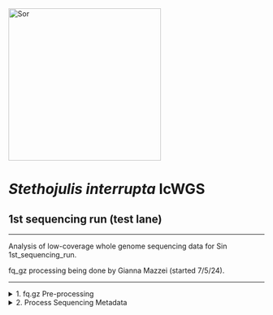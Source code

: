 <img src="https://inaturalist-open-data.s3.amazonaws.com/photos/236392150/original.jpg" alt="Sor" width="300"/>

# _Stethojulis interrupta_ lcWGS

## 1st sequencing run (test lane)
---
Analysis of low-coverage whole genome sequencing data for Sin 1st_sequencing_run.

fq_gz processing being done by Gianna Mazzei (started 7/5/24).

---

<details><summary>1. fq.gz Pre-processing</summary>
	
## 1. fq.gz Pre-processing
→ (*) _denotes steps with MultiQC Report Analyses_
<details><summary>0. Set-up</summary>
<p>

## 0. Set-up

Began by making a new repo on Github titled "pire_stethojulis_interrupta_lcwgs" 

Then went to my terminal and cloned the repo
```
[hpc-0356@wahab-01 ~]$ cd /archive/carpenterlab/pire/
[hpc-0356@wahab-01 pire]$ git clone {https://github.com/philippinespire/pire_stethojulis_interrupta_lcwgs}
```
Get a .gitignore file from another PIRE species repo and copy it here, then push this file to github.
```
[hpc-0356@wahab-01 pire]$ cd pire_stethojulis_interrupta_lcwgs
[hpc-0356@wahab-01 pire_stethojulis_interrupta_lcwgs]$ cp ../pire_taeniamia_zosterophora_lcwgs/.gitignore .
[hpc-0356@wahab-01 pire_stethojulis_interrupta_lcwgs]$ git pull
[hpc-0356@wahab-01 pire_stethojulis_interrupta_lcwgs]$ git add .gitignore
[hpc-0356@wahab-01 pire_stethojulis_interrupta_lcwgs]$ git commit -m "add gitignore"
[hpc-0356@wahab-01 pire_stethojulis_interrupta_lcwgs]$ git push
```
Make 1st sequencing run directory
```
[hpc-0356@wahab-01 pire_stethojulis_interrupta_lcwgs]$ mkdir 1st_sequencing_run
```
</p>

---
</details>

<details><summary>1. Get raw data</summary>
<p>

## 1. Get raw data

```
[hpc-0356@wahab-01 pire_stethojulis_interrupta_lcwgs]$ cd 1st_sequencing_run
[hpc-0356@wahab-01 1st_sequencing_run]$ rsync -r /archive/carpenterlab/pire/downloads/stethojulis_interrupta/1st_sequencing_run-lcwgs/fq_raw 1st_sequencing_run
```

</p>

---
</details>

<details><summary>2. Proofread the decode file</summary>
<p>

## 2. Proofread the decode file

```
[hpc-0356@wahab-01 fq_raw]$ cat Sin_lcwgs-testlane_SequenceNameDecode.tsv
```
Checked that I have sequencing data for all individuals in the decode file:
```
salloc
bash

[hpc-0356@d5-w6420b-23 fq_raw]$ ls *1.fq.gz | wc -l 
				ls *2.fq.gz | wc -l 
90
90
```
Number of lines:
```
[hpc-0356@d5-w6420b-23 fq_raw]$ wc -l Sin_lcwgs-testlane_SequenceNameDecode.tsv
89 Sin_lcwgs-testlane_SequenceNameDecode.tsv
```
Are there duplicates?
```
[hpc-0356@d5-w6420b-23 fq_raw]$ cat Sin_lcwgs-testlane_SequenceNameDecode.tsv| sort | uniq | wc -l
89
```
***Skip steps 3 and 4***

---
</details>

<details><summary>5. Perform a renaming dry run</summary>

## 5. Perform a renaming dry run

```
[hpc-0356@d1-w6420a-23 fq_raw]$ bash /home/e1garcia/shotgun_PIRE/pire_fq_gz_processing/renameFQGZ.bash Sin_lcwgs-testlane_SequenceNameDecode.tsv
```
---

</details>

<details><summary>6. Rename the files</summary>
	
## 6. Rename the files
```
[hpc-0356@d1-w6420a-23 fq_raw]$ bash /home/e1garcia/shotgun_PIRE/pire_fq_gz_processing/renameFQGZ.bash Sin_lcwgs-testlane_SequenceNameDecode.tsv rename
```
---

</details>

<details><summary>7. Check the quality of raw data (*)</summary>

## 7. Check the quality of raw data (*)

Execute `Multi_FASTQC.sh`:
```
[hpc-0356@d5-w6420b-23 1st_sequencing_run]$ sbatch /home/e1garcia/shotgun_PIRE/pire_fq_gz_processing/Multi_FASTQC.sh "fq_raw" "fqc_raw_report"  "fq.gz"
Submitted batch job 3347515
```

### MultiQC output (fq_raw/fqc_raw_report.html):
* Overall, Albatross samples have much higher read counts
	* The Undetermined library has 166.8 million reads
	* Proportion of Undetermined Reads: 0.177
 * Almost all samples are failing Per Base Sequence Content
 * At this point, there are many overrepresented sequences (almost all failed) as well as high adapter content (all failed)

```
‣ % duplication - 
	• Alb: 20 - 50.1%
 	• Contemp: 0 - 16.6%
	• Undertermined: 34.9 - 35.8%
‣ GC content - 
	• Alb: 42 - 54%, 62%: [Sin-APnd_005-Ex1-4B-lcwgs-1-1.2]
 	• Contemp: 43 - 54%
	• Undetermined: 47 - 54%
‣ number of reads - 
	• Alb: 3.3 - 62.8 mil
 	• Contemp: 0 - 7.2 mil
	• Undetermined: 166.8 mil
```
---

</details>

<details><summary>8. First trim (*)</summary>
<p>

## 8. First trim (*)
	
```
[hpc-0356@wahab-01 1st_sequencing_run]$ sbatch /home/e1garcia/shotgun_PIRE/pire_fq_gz_processing/runFASTP_1st_trim.sbatch fq_raw fq_fp1
Submitted batch job 3349635
```

### Review the FastQC output (fq_fp1/1st_fastp_report.html):
After 1st trim:
* `Sin-CPnd_016-Ex1-1E-lcwgs-1-1` has only 24 reads
* After filtering, GC content appears to have stabilized, except for `Sin-CPnd_016-Ex1-1E-lcwgs-1-1`. This volatility is likely from the low read count.

```  
‣ % duplication - 
    	• Albatross: 1.3 - 8.4%, 17.4%: [Sin-APnd_023-Ex1-6D], 23.7%: [Sin-APnd_006-Ex1-4C]
	• Contemporary: 0.0 - 6.9% 
	• Undetermined: 1.7%
‣ GC content -
    	• Albatross: 36.9 - 40.4%
	• Contemporary: 39.4 - 44.8%
	• Undetermined:39.2%
‣ passing filter - 
    	• Albatross: 66.9%: [Sin-APnd_005-Ex1-4B], 89.4 - 94.6%
	• Contemporary: 84.6 - 95.9%
	• Undetermined: 73.0%
‣ % adapter - 
    	• Albatross: 82.3 - 96.2%
	• Contemporary: 48.7 - 93.4%
	• Undetermined: 83.6%
‣ number of reads - 
    	• Albatross: 0 - 125.5 mil
	• Contemporary: 0 - 14.4 mil
	• Undetermined: 333.5 mil
```

---
</details>

<details><summary>9. Remove duplicates with clumpify (*)</summary>
<p>

## 9. Remove duplicates with clumpify (*)

### 9a. Remove duplicates
 ```
[hpc-0356@wahab-01 1st_sequencing_run]$ bash /home/e1garcia/shotgun_PIRE/pire_fq_gz_processing/runCLUMPIFY_r1r2_array.bash fq_fp1 fq_fp1_clmp /scratch/hpc-0356 20
Submitted batch job 3349789
```

### 9c. Check duplicate removal success

Clumpify Successfully worked on all samples
```
[hpc-0356@wahab-01 1st_sequencing_run]$ salloc
[hpc-0356@d6-w6420b-07 1st_sequencing_run]$ enable_lmod
[hpc-0356@d6-w6420b-07 1st_sequencing_run]$ module load container_env R/4.3 
[hpc-0356@d4-w6420b-07 1st_sequencing_run]$ crun R < /home/e1garcia/shotgun_PIRE/pire_fq_gz_processing/checkClumpify_EG.R --no-save
[hpc-0356@d6-w6420b-07 1st_sequencing_run]$ exit
```
### 9d. Clean the scratch drive
```
[hpc-0356@wahab-01 1st_sequencing_run]$ sbatch /home/e1garcia/shotgun_PIRE/pire_fq_gz_processing/cleanSCRATCH.sbatch /scratch/hpc-0356 "*clumpify*temp*"
Submitted batch job 3349945
```
### 9e. Generate metadata on deduplicated FASTQ files (*)
```
[hpc-0356@wahab-01 1st_sequencing_run]$ sbatch /home/e1garcia/shotgun_PIRE/pire_fq_gz_processing/Multi_FASTQC.sh "fq_fp1_clmp" "fqc_clmp_report"  "fq.gz"
Submitted batch job 3349946
```

**Results** (fq_fp1_clmp/fqc_clmp_report.html): 
* `Sin-CPnd_016-Ex1-1E-lcwgs-1-1` still very volatile on Per Sequence GC Content -> low read count
* Still quite a few overrepresented sequences
* % duplication going down

```
‣ % duplication - 
    • Alb: 1.8 - 6.4%
    • Contemp: 0 - 1.3%
    • Undetermined: 4.7%
‣ GC content - 
    • Alb: 36 - 41%
    • Contemp: 39 - 44%
    • Undetermined: 40%
‣ length - 
    • Alb: 77 - 88 bp
    • Contemp: 81 - 130 bp
    • Undetermined: 85 bp
‣ number of reads -
    • Alb: 2.5 - 37.8 mil
    • Contemp: 0 - 1.7 mil, 6.3 mil: [Sin-CPnd_088-Ex1-2D]
    • Undetermined: 83.3 mil
```
</p>

---
</details>


<details><summary>10. Second trim (*)</summary>
<p>

## 10. Second trim (*)
 
```
[hpc-0356@wahab-01 1st_sequencing_run]$ sbatch /home/e1garcia/shotgun_PIRE/pire_fq_gz_processing/runFASTP_2.sbatch fq_fp1_clmp fq_fp1_clmp_fp2 33
Submitted batch job 3350043
```

### Review the FastQC output (fq_fp1_clmp_fp2/2nd_fastp_report.html):
After 2nd trim:
* Duplication dropped
* % passing filter is high (96%+), besides `Undetermined` and `Sin-CPnd_016-Ex1-1E` in the high 80s
* Everything is looking normal, besides `Sin-CPnd_016-Ex1-1E-lcwgs-1-1`. This individual has a low number of reads (22) which is manifesting as volatility on graphs displaying Insert Size Distribution, Sequence Quality, and GC Content.

```
‣ % duplication -
	• Alb: 0.2 - 5.5%
	• Contemp: 0.0 - 0.3%
	• Undetermined: 0.4%
‣ GC content -
	• Alb: 36.9 - 41.1%
	• Contemp: 39.5 - 44.7%
	• Undetermined: 39.4%
‣ passing filter -
	• Alb: 96.1 - 97.7%
	• Contemp: 81.8: [Sin-CPnd_016-Ex1-1E], 96.6 - 98.6%
	• Undetermined: 89.6%
‣ % adapter -
	• Alb: 2.3 - 2.5%
	• Contemp: 0.0 - 2.8%
	• Undetermined: 2.5%
‣ number of reads -
	• Alb: 5.0 - 75.6 mil
	• Contemp: 0.0 - 3.4 mil, 12.6 mil: [Sin-CPnd_088-Ex1-2D]
	• Undetermined: 166.5 mil
```

---
</details>

<details><summary>11. Decontaminate files (*)</summary>
<p>

## 11. Decontaminate files (*)

<details><summary>11a. Run fastq_screen</summary>
	
### 11a. Run fastq_screen

```
[hpc-0356@wahab-01 1st_sequencing_run]$ bash
[hpc-0356@wahab-01 1st_sequencing_run]$ fqScrnPATH=/home/e1garcia/shotgun_PIRE/pire_fq_gz_processing/runFQSCRN_6.bash
indir=fq_fp1_clmp_fp2
[hpc-0356@wahab-01 1st_sequencing_run]$ outdir=/scratch/hpc-0356/fq_fp1_clmp_fp2_fqscrn
nodes=20
[hpc-0356@wahab-01 1st_sequencing_run]$ bash $fqScrnPATH $indir $outdir $nodes
```
---

</details>

<details><summary>11b. Check for Errors</summary>
	
### 11b. Check for Errors

```
[hpc-0356@wahab-01 1st_sequencing_run]$ bash
[hpc-0356@wahab-01 1st_sequencing_run]$ outdir=/scratch/hpc-0356/fq_fp1_clmp_fp2_fqscrn
[hpc-0356@wahab-01 1st_sequencing_run]$ sbatch /home/e1garcia/shotgun_PIRE/pire_fq_gz_processing/validateFQ.sbatch $outdir "*filter.fastq.gz"
Submitted batch job 3351748

# when complete check the $outdir/fqValidateReport.txt file
less -S $outdir/fqValidationReport.txt file
```
#### Confirm files were succesfully completed:

Check that all 5 files were created for each fqgz file:
```
[hpc-0356@wahab-01 1st_sequencing_run]$ ls $outdir/*r1.tagged.fastq.gz | wc -l
					ls $outdir/*r2.tagged.fastq.gz | wc -l
					ls $outdir/*r1.tagged_filter.fastq.gz | wc -l
					ls $outdir/*r2.tagged_filter.fastq.gz | wc -l 
					ls $outdir/*r1_screen.txt | wc -l
					ls $outdir/*r2_screen.txt | wc -l
					ls $outdir/*r1_screen.png | wc -l
					ls $outdir/*r2_screen.png | wc -l
					ls $outdir/*r1_screen.html | wc -l
					ls $outdir/*r2_screen.html | wc -l
90
90
90
90
90
90
90
90
90
90
```
For each, you should have the same number as the number of input files (number of fq.gz files):
```
[hpc-0356@wahab-01 1st_sequencing_run]$ ls $indir/*r1.fq.gz | wc -l
                                        ls $indir/*r2.fq.gz | wc -l
90
90
```
Check for any errors in the `*out` files: (none)
```
[hpc-0356@wahab-01 1st_sequencing_run]$ grep 'error' slurm-fqscrn.*out
					grep 'No reads in' slurm-fqscrn.*out
					grep 'FATAL' slurm-fqscrn.*out
```
Looked at the outfiles to see if there are any unzipped files with the word temp, which means that the job didn't finish and needs to be rerun: (none)
```
[hpc-0356@wahab-01 1st_sequencing_run]$ outdir=/scratch/hpc-0356/fq_fp1_clmp_fp2_fqscrn
					ls $outdir/*temp*
ls: cannot access '/scratch/hpc-0356/fq_fp1_clmp_fp2_fqscrn/*temp*': No such file or directory
```

**Since fq screen worked properly, there are no files that need to be rerun!**

---

</details>

<details><summary>11e. Move output files</summary>
	
### 11e. Move output files
The recommended instructions using `screen mv` have not been working for me so I did this:
```
[hpc-0356@wahab-01 1st_sequencing_run]$ mv /scratch/hpc-0356/fq_fp1_clmp_fp2_fqscrn/Sin* /archive/carpenterlab/pire/pire_stethojulis_interrupta_lcwgs/1st_sequencing_run/fq_fp1_clmp_fp2_fqscrn

#for some reason mv /scratch/hpc-0356/fq_fp1_clmp_fp2_fqscrn/Undetermined* did not work so I had to move each file:

[hpc-0356@wahab-01 1st_sequencing_run]$ mv /scratch/hpc-0356/fq_fp1_clmp_fp2_fqscrn/Undetermined.clmp.fp2_r1_screen.html \
   					/scratch/hpc-0356/fq_fp1_clmp_fp2_fqscrn/Undetermined.clmp.fp2_r1_screen.png \
   					/scratch/hpc-0356/fq_fp1_clmp_fp2_fqscrn/Undetermined.clmp.fp2_r1_screen.txt \
   					/scratch/hpc-0356/fq_fp1_clmp_fp2_fqscrn/Undetermined.clmp.fp2_r1.tagged.fastq.gz \
   					/scratch/hpc-0356/fq_fp1_clmp_fp2_fqscrn/Undetermined.clmp.fp2_r1.tagged_filter.fastq.gz \
   					/scratch/hpc-0356/fq_fp1_clmp_fp2_fqscrn/Undetermined.clmp.fp2_r2_screen.html \
   					/scratch/hpc-0356/fq_fp1_clmp_fp2_fqscrn/Undetermined.clmp.fp2_r2_screen.png \
   					/scratch/hpc-0356/fq_fp1_clmp_fp2_fqscrn/Undetermined.clmp.fp2_r2_screen.txt \
   					/scratch/hpc-0356/fq_fp1_clmp_fp2_fqscrn/Undetermined.clmp.fp2_r2.tagged.fastq.gz \
					/scratch/hpc-0356/fq_fp1_clmp_fp2_fqscrn/Undetermined.clmp.fp2_r2.tagged_filter.fastq.gz \
					/archive/carpenterlab/pire/pire_stethojulis_interrupta_lcwgs/1st_sequencing_run/fq_fp1_clmp_fp2_fqscrn/

[hpc-0356@wahab-01 1st_sequencing_run]$ mv /scratch/hpc-0356/fq_fp1_clmp_fp2_fqscrn/fqValidationReport.txt /archive/carpenterlab/pire/pire_stethojulis_interrupta_lcwgs/1st_sequencing_run/fq_fp1_clmp_fp2_fqscrn/

```
---
</details>

<details><summary>11f. Run MultiQC (*)</summary>
	
### 11f. Run MultiQC (*)

```
[hpc-0356@wahab-01 1st_sequencing_run]$ sbatch /home/e1garcia/shotgun_PIRE/pire_fq_gz_processing/runMULTIQC.sbatch fq_fp1_clmp_fp2_fqscrn fastq_screen_report
Submitted batch job 3353560
```

Review the MultiQC output (fq_fp1_clmp_fp2_fqscrn/fastq_screen_report.html):
* Everything looked normal, no notable signs of contamination
* `Sin-CPnd_016-Ex1-1E` was 100% no hits, 0% multiple genomes -> from low read count 

```
‣ multiple genomes -
	• Alb: 2.5 - 5.0%
	• Contemp: 0.0 - 6.5%
	• Undetermined: 3.6 - 4.6%
‣ no hits -
	• Alb: 92.2 - 96.0%
	• Contemp: 92.3 - 100% 
	• Undetermined: 93.4 - 94.3%
```

</details>

---

</details>

<details><summary>12. Repair FASTQ Files Messed Up by FASTQ_SCREEN (*)</summary>
<p>

## 12. Repair FASTQ Files Messed Up by FASTQ_SCREEN (*)

#### Execute `runREPAIR.sbatch`

Next we need to re-pair our reads. `runREPAIR.sbatch` matches up forward (r1) and reverse (r2) reads so that the `*1.fq.gz` and `*2.fq.gz` files have reads in the same order
```
[hpc-0356@wahab-01 1st_sequencing_run]$ sbatch /home/e1garcia/shotgun_PIRE/pire_fq_gz_processing/runREPAIR.sbatch fq_fp1_clmp_fp2_fqscrn fq_fp1_clmp_fp2_fqscrn_rprd 5
Submitted batch job 3353569 
```
#### Confirm that the paired end fq.gz files are complete and formatted correctly:

Start by running the script:
```
[hpc-0356@wahab-01 1st_sequencing_run]$ bash
[hpc-0356@wahab-01 1st_sequencing_run]$ SCRIPT=/home/e1garcia/shotgun_PIRE/pire_fq_gz_processing/validateFQPE.sbatch 
                                        DIR=fq_fp1_clmp_fp2_fqscrn_rprd
                                        fqPATTERN="*fq.gz"
[hpc-0356@wahab-01 1st_sequencing_run]$ sbatch $SCRIPT $DIR $fqPATTERN
Submitted batch job 3353571
```

Check the SLURM `out` file and `fqValidationReport.txt` to determine if all of the fqgz files are valid
```
[hpc-0356@wahab-01 1st_sequencing_run]$ cat valiate_FQ_-3353571.out
PAIRED END FASTQ VALIDATION REPORT

Directory: fq_fp1_clmp_fp2_fqscrn_rprd
File Pattern: *fq.gz
File extensions found: .R1.fq.gz .R2.fq.gz

Number of paired end fq files evaluated: 90
Number of paired end fq files validated: 90

Errors Reported:
```
#### Run `Multi_FASTQC`
```
[hpc-0356@wahab-01 1st_sequencing_run]$ sbatch /home/e1garcia/shotgun_PIRE/pire_fq_gz_processing/Multi_FASTQC.sh "./fq_fp1_clmp_fp2_fqscrn_rprd" "fqc_rprd_report" "fq.gz"
Submitted batch job 3353747
```

#### Review MultiQC output (fq_fp1_clmp_fp2_fqscrn_rprd/fqc_rprd_report.html):
* Only contemporary individuals are stll failing Per Sequence GC Content
* Mean Quality Scores ~40% not passing

```
‣ % duplication -
	• Alb: 1.7 - 6.7%
	• Contemp: 0.0 - 0.8%
	• Undetermined: 3.6 - 3.7%
‣ GC content -
	• Alb: 36 - 40%
	• Contemp: 39 - 44%
	• Undetermined: 38% 
‣ length -
	• Alb: 75 - 86 bp
	• Contemp: 80 - 127 bp
	• Undetermined: 81 - 82 bp
‣ number of reads -
	• Alb: 2.3 - 35.1 mil
	• Contemp: 0.0 - 5.9 mil
	• Undetermined: 69 mil
```

---

</details>

<details><summary> → Overview: Compare MultiQC Report Results (*)</summary>

### Compare MultiQC Report Results:

<table>
	
<tr>
<td> Raw Data - Step 7 </td> <td> 1st Trim - Step 8 (combined reads) </td> <td> Deduplication/Clumpify - Step 9 </td>  <td> 2nd Trim - Step 10 (combined reads) </td> <td> Re-pairing - Step 12 </td>  
</tr>
<tr>
<td>

```
‣ % duplication - 
    • Alb: 20 - 50.1%
    • Contemp: 0 - 16.6%
    • Undertermined: 34.9 - 35.8%
‣ GC content - 
    • Alb: 42 - 62%
    • Contemp: 43 - 54%
    • Undetermined: 47 - 54%
‣ number of reads - 
    • Alb: 3.3 - 62.8 mil
    • Contemp: 0 - 7.2 mil
    • Undetermined: 166.8 mil
```
</td>
<td>

```
‣ % duplication - 
    • Albatross: 1.3 - 23.7%
    • Contemporary: 0.0 - 6.9% 
    • Undetermined: 1.7%
‣ GC content -
    • Albatross: 36.9 - 40.4%
    • Contemporary: 39.4 - 44.8%
    • Undetermined:39.2%
‣ passing filter - 
    • Albatross: 66.9% - 94.6%
    • Contemporary: 84.6 - 95.9%
    • Undetermined: 73.0%
‣ % adapter - 
    • Albatross: 82.3 - 96.2%
    • Contemporary: 48.7 - 93.4%
    • Undetermined: 83.6%
‣ number of reads - 
    • Albatross: 0 - 125.5 mil
    • Contemporary: 0 - 14.4 mil
    • Undetermined: 333.5 mil
```
</td>
<td>

```
‣ % duplication - 
    • Alb: 1.8 - 6.4%
    • Contemp: 0 - 1.3%
    • Undetermined: 4.7%
‣ GC content - 
    • Alb: 36 - 41%
    • Contemp: 39 - 44%
    • Undetermined: 40%
‣ length - 
    • Alb: 77 - 88 bp
    • Contemp: 81 - 130 bp
    • Undetermined: 85 bp
‣ number of reads -
    • Alb: 2.5 - 37.8 mil
    • Contemp: 0 - 6.3 mil
    • Undetermined: 83.3 mil
```
</td>
<td>

```
‣ % duplication -
    • Alb: 0.2 - 5.5%
    • Contemp: 0.0 - 0.3%
    • Undetermined: 0.4%
‣ GC content -
    • Alb: 36.9 - 41.1%
    • Contemp: 39.5 - 44.7%
    • Undetermined: 39.4%
‣ passing filter -
    • Alb: 96.1 - 97.7%
    • Contemp: 81.8 - 98.6%
    • Undetermined: 89.6%
‣ % adapter -
    • Alb: 2.3 - 2.5%
    • Contemp: 0.0 - 2.8%
    • Undetermined: 2.5%
‣ number of reads -
    • Alb: 5.0 - 75.6 mil
    • Contemp: 0.0 - 12.6 mil
    • Undetermined: 166.5 mil
```
</td>
<td>

```
‣ % duplication -
    • Alb: 1.7 - 6.7%
    • Contemp: 0.0 - 0.8%
    • Undetermined: 3.6 - 3.7%
‣ GC content -
    • Alb: 36 - 40%
    • Contemp: 39 - 44%
    • Undetermined: 38% 
‣ length -
    • Alb: 75 - 86 bp
    • Contemp: 80 - 127 bp
    • Undetermined: 81 - 82 bp
‣ number of reads -
    • Alb: 2.3 - 35.1 mil
    • Contemp: 0.0 - 5.9 mil
    • Undetermined: 69 mil
```
</td>
</tr>
</table>

</details>


<details><summary>14. Clean Up</summary>
<p>

## 14. Clean Up

Move any .out files into the logs dir
```
[hpc-0356@wahab-01 1st_sequencing_run]$ mkdir logs
[hpc-0356@wahab-01 1st_sequencing_run]$ mv *out logs/
```

---

</details>

<details><summary>15. Map Repaired `fq.gz` to Reference Genome</summary>
<p>

## 15. Map Repaired `fq.gz` to Reference Genome

The following steps 15 & 16 are from the [pire_lcwgs_data_processing repo](https://github.com/philippinespire/pire_lcwgs_data_processing).

### Get your reference genome

Make a new directory `refGenome` and `cd` into it
```
[hpc-0356@wahab-01 1st_sequencing_run]$ mkdir refGenome
[hpc-0356@wahab-01 1st_sequencing_run]$ cd refGenome/
```

This species is not on ncbi, but we do have a reference genome in house. Copy this file `scaffolds.fasta` into refGenome:
```
[hpc-0356@wahab-01 refGenome]$ cp /home/e1garcia/shotgun_PIRE/pire_ssl_data_processing/stethojulis_interrupta/SPAdes_allLibs_decontam_R1R2_noIsolate/scaffolds.fasta /archive/carpenterlab/pire/pire_stethojulis_interrupta_lcwgs/1st_sequencing_run/refGenome/
```

### Map your reads to your reference genome
Start by cloning the dDocentHPC repo to gain access to the scripts we need to run:
```
[hpc-0356@wahab-01 1st_sequencing_run]$ git clone https://github.com/cbirdlab/dDocentHPC
```
Create a `mkBAM_ddocent` directory and copy all `fq.gz` files from `fq_fp1_clmp_fp2_fqscrn_rprd` into this new directory:
```
[hpc-0356@wahab-01 1st_sequencing_run]$ mkdir mkBAM_ddocent
[hpc-0356@wahab-01 1st_sequencing_run]$ rsync fq_fp1_clmp_fp2_fqscrn_rprd/*fq.gz mkBAM_ddocent
```
Copy the reference genome to `mkBAM_ddocent` as well as the scripts we need to run:
```
[hpc-0356@wahab-01 1st_sequencing_run]$ cp refGenome/scaffolds.fasta mkBAM_ddocent/reference.denovoSSL.Sin.fasta

[hpc-0356@wahab-01 1st_sequencing_run]$ cd mkBAM_ddocent/
[hpc-0356@wahab-01 mkBAM_ddocent]$ cp ../dDocentHPC/configs/config.6.lcwgs .
[hpc-0356@wahab-01 mkBAM_ddocent]$ cp ../dDocentHPC/dDocentHPC.sbatch .
```
Before moving forward, I needed to edit the `config.6.lcwgs` file to suit this species:
```
[hpc-0356@wahab-01 mkBAM_ddocent]$ nano config.6.lcwgs

# within file:
# change Cutoff1 and Cutoff2 to "denovoSSL" and "Sin"

----------mkREF: Settings for de novo assembly of the reference genome----------------------------------------->
PE              Type of reads for assembly (PE, SE, OL, RPE)                                    PE=ddRAD & ezRA>
0.9             cdhit Clustering_Similarity_Pct (0-1)                                                   Use cdh>
denovoSSL       Cutoff1 (integer)                                                                              >
Sin             Cutoff2 (integer)                                                                              >
0.05    rainbow merge -r <percentile> (decimal 0-1)                                             Percentile-base>
0.95    rainbow merge -R <percentile> (decimal 0-1)                                             Percentile-base>
--------------------------------------------------------------------------------------------------------------->
```
Then, I needed to alter the `dDocentHPC.sbatch` file to load the newer version:
```
[hpc-0356@wahab-01 mkBAM_ddocent]$ nano dDocentHPC.sbatch

# within file:
# change where the "#" is

enable_lmod
# module load container_env ddocent/2.7.8
module load container_env ddocent/2.9.4
```

Now, I am able to map reads.

Execute `dDocentHPC.sbatch mkBAM config.6.lcwgs` which aligns reads (in FASTQ format) to a reference genome and creates BAM files (Binary Alignment Map files)
```
[hpc-0356@wahab-01 mkBAM_ddocent]$ sbatch dDocentHPC.sbatch mkBAM config.6.lcwgs
Submitted batch job 3353876
```
---

</details>

<details><summary>16. Filter BAM Files</summary>

## 16. Filter BAM Files

Filtering BAM files ensures data quality, reduces noise, improves analysis accuracy, and prepares data for downstream genomic analyses.
```
[hpc-0356@wahab-01 mkBAM_ddocent]$ sbatch dDocentHPC.sbatch fltrBAM config.6.lcwgs
Submitted batch job 3355185
```

---

</details>

<details><summary>17. Generate Number of Mapped Reads</summary>

## 17. Generate Number of Mapped Reads

```
[hpc-0356@wahab-01 1st_sequencing_run]$ sbatch /home/e1garcia/shotgun_PIRE/pire_fq_gz_processing/mappedReadStats.sbatch mkBAM_ddocent mkBAM_ddocent/coverageMappedReads
Submitted batch job 3355582
```

#### Review Output (coverageMappedReads/out__ReadStats.tsv):
* 6 contemporary libaries with under 1000 reads:
	* `Sin-CPnd_016-Ex1-1E-lcwgs-1-1.clmp.fp2_repr.denovoSSL.Sin-RG.bam`:	11
	* `Sin-CPnd_037-Ex1-4F-lcwgs-1-1.clmp.fp2_repr.denovoSSL.Sin-RG.bam`:	113
	* `Sin-CPnd_027-Ex1-3A-lcwgs-1-1.clmp.fp2_repr.denovoSSL.Sin-RG.bam`:	226
	* `Sin-CPnd_014-Ex1-3F-lcwgs-1-1.clmp.fp2_repr.denovoSSL.Sin-RG.bam`:	454
	* `Sin-CPnd_026-Ex1-1G-lcwgs-1-1.clmp.fp2_repr.denovoSSL.Sin-RG.bam`:	457
	* `Sin-CPnd_087-Ex1-4B-lcwgs-1-1.clmp.fp2_repr.denovoSSL.Sin-RG.bam`:	669
* Overall, low #'s for Contemporary individuals -> 24 more are under 10,000 reads 
* Mean depth with coverage is pretty good for Albatross: between 1.16 and 3.1
```
numreads:
* Alb: 3,095,833 - 5,3152,622
* Contemp: 11 - 9,716,147
* Und: 97,814,629

meanreadlength:
* Alb: 76.05 - 87.22
* Contemp: 83.46 - 128.20
* Und: 82.63

meandepth_wcvg:
* Alb: 1.16 - 3.10
* Contemp: 0.997 - 1.39
* Und: 4.56

numpos:
* 1,356,329,670 bp

numpos_wcvg:
* Alb: 110,401,751 - 716,514,117 bp
* Contemp: 665 - 339,212,571 bp
* Und: 894,543,777 bp

meandepth:
* Alb: 0.097 - 1.64
* Contemp: 0.0000005 - 0.35
* Und: 3.01

pctpos_wcvg:
* Alb: 8.14 - 52.83%
* Contemp: 0.00005 - 25.01%
* Und: 65.95%
```
---

</details>

<details><summary>18. Extract mitochondrial genomes from read data</summary>

## 18. Extract mitochondrial genomes from read data

If there are potential cryptic species in the data, we should try to extract mitochondrial genes from the read data to get an idea of species IDs. You use MitoZ to do so.

Copy the runMitoZ bash and sbatch scripts to your sequencing project directory
```
[hpc-0356@wahab-01 pire_stethojulis_interrupta_lcwgs]$ cp /home/e1garcia/shotgun_PIRE/pire_fq_gz_processing/runMitoZ* 1st_sequencing_run
```
* The `runMitoZ_array.bash` and `runMitoZ_array.sbatch` scripts need to be altered before running. Using nano and ctrl+\ I found every instance of `_clmp.fp2_r1.fq.gz` and replaced it with `.clmp.fp2_r1.fq.gz`.

Now, execute the runMitoZ script:
```
[hpc-0356@wahab-01 1st_sequencing_run]$ bash runMitoZ_array.bash /archive/carpenterlab/pire/pire_stethojulis_interrupta_lcwgs/1st_sequencing_run/fq_fp1_clmp_fp2 32
Submitted batch job 3355700
```
For the next script to work, I need my MitoZ output files to be in my `fq_fp1_clmp_fp2` directory.
```
[hpc-0356@wahab-01 1st_sequencing_run]$ mv MitoZ*.out fq_fp1_clmp_fp2/
```
Then, after copying it, I was able to run the `process_MitoZ_outputs.sh` script
```
[hpc-0356@wahab-01 1st_sequencing_run]$ cd fq_fp1_clmp_fp2
[hpc-0356@wahab-01 fq_fp1_clmp_fp2]$ cp /home/e1garcia/shotgun_PIRE/pire_fq_gz_processing/process_MitoZ_outputs.sh .

[hpc-0356@wahab-01 fq_fp1_clmp_fp2]$ sh process_MitoZ_outputs.sh
```
Now, we can see which individuals MitoZ worked for: 

**Individuals that succeeded:**
```
[hpc-0356@wahab-01 fq_fp1_clmp_fp2]$ cat MitoZ_success.txt
Undetermined
```

**Individuals that failed:**
All of them, besides Undetermined...

--- 

</details>

---

</details>


<details><summary>2. Process Sequencing Metadata</summary>

## 2. Process Sequencing Metadata
<p>

This portion follows the instructions on [this repo](https://github.com/philippinespire/process_sequencing_metadata).

<details><summary>1. Clone Repos</summary>

## 1. Clone Repos

```
[hpc-0356@wahab-01 ~]$ cd pire_lcwgs_data/
[hpc-0356@wahab-01 ~/pire_lcwgs_data]$ git clone https://github.com/philippinespire/pire_stethojulis_interrupta_lcwgs.git
```
 The ScriptDirs are already cloned: `process_sequencing_metadata` & `read_multiqc`

 ---

</details>

<details><summary>2. Access R</summary>

## 2. Access R

Go to ODU's [OnDemand](https://ondemand.wahab.hpc.odu.edu/pun/sys/dashboard)

Go to Interactive Apps > RStudio Server.
* Number of Cores: 4
* Partition: main
* Number of Hours: 4
* R Version: 4.3.2 (newest)

Once ready, `Connect to RStudio Server` 

---
</details>

<details><summary>3. Install packages</summary>

## 3. Install packages

Within the Console on R:
```
> install.packages ("pacman")
```
 
---
</details>

<details><summary>4. Run wrangleSslCsslLcwgsMetadata.R</summary>
	
## 4. Run wrangleSslCsslLcwgsMetadata.R

First, make sure `inDir = "../pire_lcwgs_data"`.

For this species, I was running into an error message when trying to Read in Metadata. The error was caused by my `Sin_lcwgs-testlane_SequenceNameDecode.tsv` within `pire_lcwgs_data/pire_stethojulis_interrupta_lcwgs/1st_sequencing_run/fq_raw` not containing column titles. I used `nano` to edit the file, adding "Sequence_Name" and "Extraction_ID" so the file looked as following:

```
Sequence_Name	Extraction_ID
SiC0106109A	Sin-CPnd_061-Ex1-9A-lcwgs-1-1
SiC0105009B	Sin-CPnd_050-Ex1-9B-lcwgs-1-1
SiC0106709C	Sin-CPnd_067-Ex1-9C-lcwgs-1-1
SiC0105809D	Sin-CPnd_058-Ex1-9D-lcwgs-1-1
SiC0108909E	Sin-CPnd_089-Ex1-9E-lcwgs-1-1
SiC0106309F	Sin-CPnd_063-Ex1-9F-lcwgs-1-1
SiC0105309G	Sin-CPnd_053-Ex1-9G-lcwgs-1-1
SiC0107909H	Sin-CPnd_079-Ex1-9H-lcwgs-1-1
SiC0107110A	Sin-CPnd_071-Ex1-10A-lcwgs-1-1
```

I was able to Source the script and run it without issue. 
* One thing to note, in order for this to work, I needed to have cloned ` pire_sphaeramia_nematoptera_lcwgs`, `pire_zenarchopterus_dispar_lcwgs`, and `pire_stethojulis_interrupta_lcwgs` within `pire_lcwgs_data` in order for the script to properly run for Sin.
* Another thing, this script had already been edited from previously running Zdi. To see the alterations I made then, check that [repo](https://github.com/philippinespire/pire_zenarchopterus_dispar_lcwgs/blob/main/1st_sequencing_run/README.md).

---

</details>

<details><summary>5. Run visualizeTestLaneLcwgsMETADATA.R</summary>
	
## 5. Run visualizeTestLaneLcwgsMETADATA.R

Go to the [process_sequencing_metadata/out](https://github.com/philippinespire/process_sequencing_metadata/tree/main/out) directory on github to see the naming convention. 

The "sp_code_pattern" and "test_lane_id" for Sin will be 0025_Sin. Confirm 0025 is the next number in the out files in the github directory. 

In R, within the files on the right, click on the `process_sequencing_metadata` folder and open `visualizeTestLaneLcwgsMETADATA.R`.

Go to line 100 and update the naming convention for Sin:
```
line 101: sp_code_pattern = "(Sin)"
line 102: era_pattern = "[AC]" #do not change
line 103: test_lane_id = "0025"
```
I then Source'd the script and ran into no issues.

Check to make sure the files were properly created:
```
[hpc-0356@wahab-01 ~]$ cd process_sequencing_metadata/out
[hpc-0356@wahab-01 out]$ ls

# the last 3 files
sequencing_metadata_test_lane_0025_Sin_lcwgs_readcounts.tsv
sequencing_metadata_test_lane_0025_Sin_lcwgs_readlength_histogram.png
sequencing_metadata_test_lane_0025_Sin_lcwgs_totalseqs_histogram.png
```
---

</details>

<details><summary>6. Script Output</summary>

## 6. Script Output

### Read Counts TSV file:

[sequencing_metadata_test_lane_0025_Sin_lcwgs_readcounts.tsv](https://github.com/philippinespire/process_sequencing_metadata/blob/main/out/sequencing_metadata_test_lane_0025_Sin_lcwgs_readcounts.tsv)

### Proportion of Reads Removed by Step:
`sequencing_metadata_test_lane_0025_Sin_lcwgs_colplot_prop_reads_removed_by_step.png`

<img src="https://github.com/philippinespire/process_sequencing_metadata/blob/main/out/sequencing_metadata_test_lane_0025_Sin_lcwgs_colplot_prop_reads_removed_by_step.png" alt="sequencing_metadata_test_lane_0025_Sin_lcwgs_colplot_prop_reads_removed_by_step.png" width="800"/>

### Read length:
`sequencing_metadata_test_lane_0025_Sin_lcwgs_readlength_histogram.png`:

<img src="https://github.com/philippinespire/process_sequencing_metadata/blob/main/out/sequencing_metadata_test_lane_0025_Sin_lcwgs_readlength_histogram.png" alt="sequencing_metadata_test_lane_0025_Sin_lcwgs_readlength_histogram.png" width="500"/>

### Totals Seqs:
`sequencing_metadata_test_lane_0025_Sin_lcwgs_totalseqs_histogram.png`:

<img src="https://github.com/philippinespire/process_sequencing_metadata/blob/main/out/sequencing_metadata_test_lane_0025_Sin_lcwgs_totalseqs_histogram.png" alt="sequencing_metadata_test_lane_0025_Sin_lcwgs_totalseqs_histogram.png" width="500"/>

---



